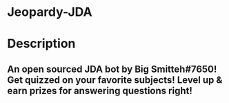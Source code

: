 # Jeopardy-JDA

# Description
##  An open sourced JDA bot by Big Smitteh#7650! Get quizzed on your favorite subjects! Level up & earn prizes for answering questions right!

